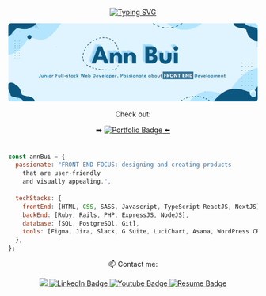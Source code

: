 <!--
**thaian161/thaian161** is a ✨ _special_ ✨ repository because its `README.md` (this file) appears on your GitHub profile.

Here are some ideas to get you started:
Junior Full-stack Web Developer who is looking for her first professional software development opportunity.

- 🔭 I’m currently working on ...
- 🌱 I’m currently learning ...
- 👯 I’m looking to collaborate on ...
- 🤔 I’m looking for help with ...
- 💬 Ask me about ...
- 📫 How to reach me: ...
- 😄 Pronouns: ...
- ⚡ Fun fact: ...
-->

<div align="center">




[![Typing SVG](https://readme-typing-svg.herokuapp.com?font=Roboto&size=30&duration=6000&pause=1000&color=0C577F&vCenter=true&width=435&lines=Welcome+To+Ann+Bui's+GitHub)](https://git.io/typing-svg)
  
 !["Banner"](https://github.com/thaian161/thaian161/blob/main/docs/Frame%203.png)

 <p align="center">Check out:</p>
➡️ <a href="https://thaian161.github.io/annbui-portfolio/" target="_blank" rel="noopener noreferrer">
    <img style="height:10px" src="https://img.shields.io/badge/My Portfolio-0C577F?style=for-the-badge&logo=P&logoColor=E0F4FF" alt="Portfolio Badge"/> ⬅️

</div>


<br>


```javascript
const annBui = {
  passionate: "FRONT END FOCUS: designing and creating products 
    that are user-friendly
    and visually appealing.",

  techStacks: {
    frontEnd: [HTML, CSS, SASS, Javascript, TypeScript ReactJS, NextJS],
    backEnd: [Ruby, Rails, PHP, ExpressJS, NodeJS],
    database: [SQL, PostgreSQl, Git],
    tools: [Figma, Jira, Slack, G Suite, LuciChart, Asana, WordPress CRM],
  },
};
```
</div>

 <p align="center">📫 Contact me:</p>
<div id="badges" align="center">
<a href="mailto:hello.annbui@gmail.com"    target="_blank"
                    rel="noopener noreferrer">
    <img src="https://img.shields.io/badge/Gmail-D14836?style=for-the-badge&logo=gmail&logoColor=white" />
  </a>
  <a href="https://www.linkedin.com/in/thaian161/"    target="_blank"
                    rel="noopener noreferrer">
    <img src="https://img.shields.io/badge/LinkedIn-blue?style=for-the-badge&logo=linkedin&logoColor=white" alt="LinkedIn Badge"/>
  </a>
  <a href="https://www.youtube.com/user/JanthBui/featured"    target="_blank"
                    rel="noopener noreferrer">
    <img src="https://img.shields.io/badge/YouTube-red?style=for-the-badge&logo=youtube&logoColor=white" alt="Youtube Badge"/>
  </a>
   <a href="https://resume.creddle.io/resume/j1ryfjyu3f1"    target="_blank"
                    rel="noopener noreferrer">
    <img src="https://img.shields.io/badge/RESUME-05998c?style=for-the-badge&logo=c&logoColor=white" alt="Resume Badge"/>
  </a>
  
<!--   ![Top Langs](https://github-readme-stats.vercel.app/api/top-langs/?username=thaian161&theme=algolia)
  ![GitHub stats](https://github-readme-stats.vercel.app/api?username=thaian161&show_icons=true&theme=algolia) -->
<!-- ![Persona](https://github.com/thaian161/thaian161/blob/main/docs/Ann's%20Persona.png) -->


